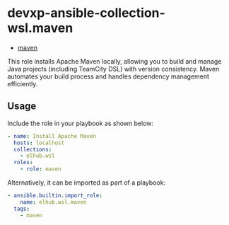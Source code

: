 # devxp-ansible-collection-wsl.maven

- [maven](https://maven.apache.org/)

This role installs Apache Maven locally, allowing you to build and manage Java projects (including TeamCity DSL) with version consistency.
Maven automates your build process and handles dependency management efficiently.

## Usage

Include the role in your playbook as shown below:

```yaml
- name: Install Apache Maven
  hosts: localhost
  collections:
    - elhub.wsl
  roles:
    - role: maven
```

Alternatively, it can be imported as part of a playbook:

```yaml
- ansible.builtin.import_role:
    name: elhub.wsl.maven
  tags:
    - maven
```
